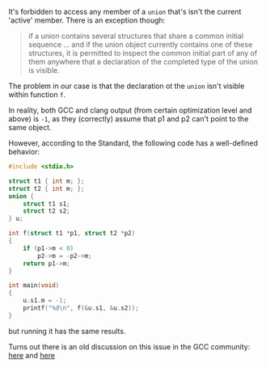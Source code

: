 It's forbidden to access any member of a `union` that's isn't the current 'active' member.
There is an exception though:

> if a union contains several structures that share a common initial sequence ... and if the union object currently contains one of these structures, it is permitted to inspect the common initial part of any of them anywhere that a declaration of the completed type of the union is visible.

The problem in our case is that the declaration ot the `union` isn't visible within function `f`.

In reality, both GCC and clang output (from certain optimization level and above) is `-1`, as they (correctly) assume that p1 and p2 can't point to the same object.

However, according to the Standard, the following code has a well-defined behavior:

```c
#include <stdio.h>

struct t1 { int m; };
struct t2 { int m; };
union {
    struct t1 s1;
    struct t2 s2;
} u;

int f(struct t1 *p1, struct t2 *p2)
{
    if (p1->m < 0)
        p2->m = -p2->m;
    return p1->m;
}

int main(void)
{
    u.s1.m = -1;
    printf("%d\n", f(&u.s1, &u.s2));
}
```

but running it has the same results.

Turns out there is an old discussion on this issue in the GCC community: [here](https://gcc.gnu.org/bugzilla/show_bug.cgi?id=14319) and [here](https://gcc.gnu.org/bugzilla/show_bug.cgi?id=65892)
